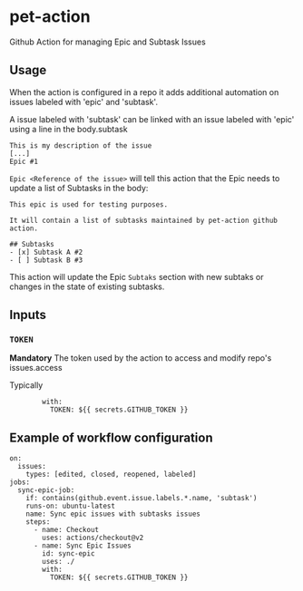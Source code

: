 # pet-action
Github Action for managing Epic and Subtask Issues

## Usage

When the action is configured in a repo it adds additional automation on issues labeled with 'epic' and 'subtask'.

A issue labeled with 'subtask' can be linked with an issue labeled with 'epic' using a line in the body.subtask

```
This is my description of the issue
[...]
Epic #1
```

`Epic <Reference of the issue>` will tell this action that the Epic needs to update a list of Subtasks in the body:

```
This epic is used for testing purposes.

It will contain a list of subtasks maintained by pet-action github action.

## Subtasks
- [x] Subtask A #2
- [ ] Subtask B #3
```

This action will update the Epic `Subtaks` section with new subtaks or changes in the state of existing subtasks.

## Inputs

### `TOKEN`

**Mandatory** The token used by the action to access and modify repo's issues.access

Typically

```
        with:
          TOKEN: ${{ secrets.GITHUB_TOKEN }}
```

## Example of workflow configuration

```
on:
  issues:
    types: [edited, closed, reopened, labeled]
jobs:
  sync-epic-job:
    if: contains(github.event.issue.labels.*.name, 'subtask')
    runs-on: ubuntu-latest
    name: Sync epic issues with subtasks issues
    steps:
      - name: Checkout
        uses: actions/checkout@v2
      - name: Sync Epic Issues
        id: sync-epic
        uses: ./
        with:
          TOKEN: ${{ secrets.GITHUB_TOKEN }}
```
